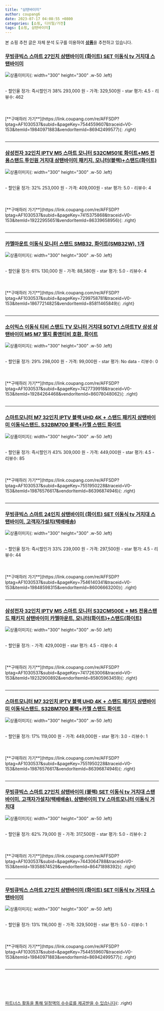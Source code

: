```yaml
---
title: "삼탠바이미"
author: coupang6
date: 2023-07-17 04:08:55 +0800
categories: [쇼핑, 디이털/가전]
tags: [쇼핑, 삼탠바이미]
---
```


본 쇼핑 추천 글은 자체 분석 도구를 이용하여 [**상품**](https://link.coupang.com/a/bao1ui)을 추천하고 있습니다.

### [무빙큐빅스 스마트 27인치 삼탠바이미 (화이트) SET 이동식 tv 거치대 스탠바이미](https://link.coupang.com/re/AFFSDP?lptag=AF1030537&subid=&pageKey=7544559607&traceid=V0-153&itemId=19840971883&vendorItemId=86942499577)

![상품이미지](https://thumbnail9.coupangcdn.com/thumbnails/remote/230x230ex/image/vendor_inventory/c41d/c6817bd869f4bba192e4dd43ac1972875e6dd747813d0b0ff7a61aa0a90e.jpg){: width="300" height="300" .w-50 .left}


<br>
- 할인율 정가: 즉시할인가 38%  293,000   원
- 가격: 329,500원
- star 평가: 4.5
- 리뷰수: 462
<br>
<br>
<br>
<br>
[**구매하러 가기**](https://link.coupang.com/re/AFFSDP?lptag=AF1030537&subid=&pageKey=7544559607&traceid=V0-153&itemId=19840971883&vendorItemId=86942499577){: .right}
<br>
<br>

---

### [삼성전자 32인치 IPTV M5 스마트 모니터 S32CM501E 화이트+M5 전용스탠드 투인원 거치대 삼탠바이미 패키지, 모니터(블랙)+스탠드(화이트)](https://link.coupang.com/re/AFFSDP?lptag=AF1030537&subid=&pageKey=7415375868&traceid=V0-153&itemId=19222955651&vendorItemId=86339658956)

![상품이미지](https://thumbnail10.coupangcdn.com/thumbnails/remote/230x230ex/image/vendor_inventory/00a4/13a18ac9e6062aaacaf4a64cf6339afd4e623b8016abdbc76e0e96ad4b09.jpg){: width="300" height="300" .w-50 .left}


<br>
- 할인율 정가: 32%  253,000   원
- 가격: 409,000원
- star 평가: 5.0
- 리뷰수: 4
<br>
<br>
<br>
<br>
[**구매하러 가기**](https://link.coupang.com/re/AFFSDP?lptag=AF1030537&subid=&pageKey=7415375868&traceid=V0-153&itemId=19222955651&vendorItemId=86339658956){: .right}
<br>
<br>

---

### [카멜마운트 이동식 모니터 스탠드 SMB32, 화이트(SMB32W), 1개](https://link.coupang.com/re/AFFSDP?lptag=AF1030537&subid=&pageKey=7299758781&traceid=V0-153&itemId=18677214825&vendorItemId=85811465849)

![상품이미지](https://thumbnail7.coupangcdn.com/thumbnails/remote/230x230ex/image/rs_quotation_api/okpynzhy/b3c84a2447a04843a24cde881744e4e8.jpg){: width="300" height="300" .w-50 .left}


<br>
- 할인율 정가: 61%  130,000   원
- 가격: 88,580원
- star 평가: 5.0
- 리뷰수: 4
<br>
<br>
<br>
<br>
[**구매하러 가기**](https://link.coupang.com/re/AFFSDP?lptag=AF1030537&subid=&pageKey=7299758781&traceid=V0-153&itemId=18677214825&vendorItemId=85811465849){: .right}
<br>
<br>

---

### [소이믹스 이동식 티비 스탠드 TV 모니터 거치대 SOTV1 스마트TV 삼성 삼탠바이미 M5 M7 엘지 룸앤티비 호환, 화이트](https://link.coupang.com/re/AFFSDP?lptag=AF1030537&subid=&pageKey=7427739918&traceid=V0-153&itemId=19284264468&vendorItemId=86078048062)

![상품이미지](https://thumbnail7.coupangcdn.com/thumbnails/remote/230x230ex/image/vendor_inventory/2903/c6a32fa3323f1cdb3d1ca3415376b3152786b71e1394c39fe4565906433e.jpg){: width="300" height="300" .w-50 .left}


<br>
- 할인율 정가: 29%  298,000   원
- 가격: 99,000원
- star 평가: No data
- 리뷰수: 0
<br>
<br>
<br>
<br>
[**구매하러 가기**](https://link.coupang.com/re/AFFSDP?lptag=AF1030537&subid=&pageKey=7427739918&traceid=V0-153&itemId=19284264468&vendorItemId=86078048062){: .right}
<br>
<br>

---

### [스마트모니터 M7 32인치 IPTV 블랙 UHD 4K + 스탠드 패키지 삼탠바이미 이동식스탠드, S32BM700 블랙+카멜 스탠드 화이트](https://link.coupang.com/re/AFFSDP?lptag=AF1030537&subid=&pageKey=7551950228&traceid=V0-153&itemId=19876576617&vendorItemId=86396874946)

![상품이미지](https://thumbnail9.coupangcdn.com/thumbnails/remote/230x230ex/image/vendor_inventory/4b49/e0847ed24746265c1521c474306f172f359116f518a2b0bb94fda28903b5.jpg){: width="300" height="300" .w-50 .left}


<br>
- 할인율 정가: 즉시할인가 43%  309,000   원
- 가격: 449,000원
- star 평가: 4.5
- 리뷰수: 85
<br>
<br>
<br>
<br>
[**구매하러 가기**](https://link.coupang.com/re/AFFSDP?lptag=AF1030537&subid=&pageKey=7551950228&traceid=V0-153&itemId=19876576617&vendorItemId=86396874946){: .right}
<br>
<br>

---

### [무빙큐빅스 스마트 24인치 삼탠바이미 (화이트) SET 이동식 tv 거치대 스탠바이미, 고객자가설치(택배배송)](https://link.coupang.com/re/AFFSDP?lptag=AF1030537&subid=&pageKey=7546140341&traceid=V0-153&itemId=19848598315&vendorItemId=86006663200)

![상품이미지](https://thumbnail6.coupangcdn.com/thumbnails/remote/230x230ex/image/vendor_inventory/efec/659ff15022e366cdbe5e19f3e3a1796654469e71da6a29f01c141626b06c.jpg){: width="300" height="300" .w-50 .left}


<br>
- 할인율 정가: 즉시할인가 33%  239,000   원
- 가격: 297,500원
- star 평가: 4.5
- 리뷰수: 44
<br>
<br>
<br>
<br>
[**구매하러 가기**](https://link.coupang.com/re/AFFSDP?lptag=AF1030537&subid=&pageKey=7546140341&traceid=V0-153&itemId=19848598315&vendorItemId=86006663200){: .right}
<br>
<br>

---

### [삼성전자 32인치 IPTV M5 스마트 모니터 S32CM500E + M5 전용스탠드 패키지 삼탠바이미 카멜마운트, 모니터(화이트)+스탠드(화이트)](https://link.coupang.com/re/AFFSDP?lptag=AF1030537&subid=&pageKey=7417263006&traceid=V0-153&itemId=19232900892&vendorItemId=85805963459)

![상품이미지](https://thumbnail7.coupangcdn.com/thumbnails/remote/230x230ex/image/vendor_inventory/209b/daeead036a12cf47fa765a23f1e467828ddcbe0f2cc4dd34aa5c6898beab.jpg){: width="300" height="300" .w-50 .left}


<br>
- 할인율 정가: 
- 가격: 429,000원
- star 평가: 4.5
- 리뷰수: 4
<br>
<br>
<br>
<br>
[**구매하러 가기**](https://link.coupang.com/re/AFFSDP?lptag=AF1030537&subid=&pageKey=7417263006&traceid=V0-153&itemId=19232900892&vendorItemId=85805963459){: .right}
<br>
<br>

---

### [스마트모니터 M7 32인치 IPTV 블랙 UHD 4K + 스탠드 패키지 삼탠바이미 이동식스탠드, S32BM700 블랙+카멜 스탠드 화이트](https://link.coupang.com/re/AFFSDP?lptag=AF1030537&subid=&pageKey=7551950228&traceid=V0-153&itemId=19876576617&vendorItemId=86396874946)

![상품이미지](https://thumbnail9.coupangcdn.com/thumbnails/remote/230x230ex/image/vendor_inventory/4b49/e0847ed24746265c1521c474306f172f359116f518a2b0bb94fda28903b5.jpg){: width="300" height="300" .w-50 .left}


<br>
- 할인율 정가: 17%  119,000   원
- 가격: 449,000원
- star 평가: 3.0
- 리뷰수: 1
<br>
<br>
<br>
<br>
[**구매하러 가기**](https://link.coupang.com/re/AFFSDP?lptag=AF1030537&subid=&pageKey=7551950228&traceid=V0-153&itemId=19876576617&vendorItemId=86396874946){: .right}
<br>
<br>

---

### [무빙큐빅스 스마트 27인치 삼탠바이미 (블랙) SET 이동식 tv 거치대 스탠바이미, 고객자가설치(택배배송), 삼탠바이미 TV 스마트모니터 이동식 거치대](https://link.coupang.com/re/AFFSDP?lptag=AF1030537&subid=&pageKey=7443064788&traceid=V0-153&itemId=19358874529&vendorItemId=86471898392)

![상품이미지](https://thumbnail7.coupangcdn.com/thumbnails/remote/230x230ex/image/vendor_inventory/013e/2355a8268c76e9bd5ba4d737f31cd751f3a966e20ebb43da2f3a9d99fb70.jpg){: width="300" height="300" .w-50 .left}


<br>
- 할인율 정가: 62%  79,000   원
- 가격: 317,500원
- star 평가: 5.0
- 리뷰수: 2
<br>
<br>
<br>
<br>
[**구매하러 가기**](https://link.coupang.com/re/AFFSDP?lptag=AF1030537&subid=&pageKey=7443064788&traceid=V0-153&itemId=19358874529&vendorItemId=86471898392){: .right}
<br>
<br>

---

### [무빙큐빅스 스마트 27인치 삼탠바이미 (화이트) SET 이동식 tv 거치대 스탠바이미](https://link.coupang.com/re/AFFSDP?lptag=AF1030537&subid=&pageKey=7544559607&traceid=V0-153&itemId=19840971883&vendorItemId=86942499577)

![상품이미지](https://thumbnail9.coupangcdn.com/thumbnails/remote/230x230ex/image/vendor_inventory/c41d/c6817bd869f4bba192e4dd43ac1972875e6dd747813d0b0ff7a61aa0a90e.jpg){: width="300" height="300" .w-50 .left}


<br>
- 할인율 정가: 13%  116,000   원
- 가격: 329,500원
- star 평가: 5.0
- 리뷰수: 1
<br>
<br>
<br>
<br>
[**구매하러 가기**](https://link.coupang.com/re/AFFSDP?lptag=AF1030537&subid=&pageKey=7544559607&traceid=V0-153&itemId=19840971883&vendorItemId=86942499577){: .right}
<br>
<br>

---
<br><br><br><br><br> [파트너스 활동을 통해 일정액의 수수료를 제공받을 수 있습니다](https://link.coupang.com/a/bao1ui){: .right}